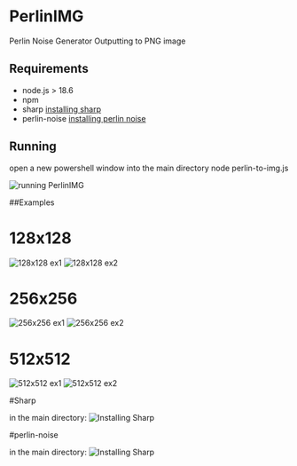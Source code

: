 # PerlinIMG


Perlin Noise Generator Outputting to PNG image

## Requirements

- node.js > 18.6 
- npm
- sharp [installing sharp](#Sharp)
- perlin-noise [installing perlin noise](#perlin-noise)

## Running 

open a new powershell window into the main directory
node perlin-to-img.js

![running PerlinIMG]()

##Examples

# 128x128
  ![128x128 ex1](https://github.com/Gerassu/perlin-img/blob/main/Examples/128x128/noise%201-0.1-0.5%20128x128.png)
  ![128x128 ex2](https://github.com/Gerassu/perlin-img/blob/main/Examples/128x128/noise%205-0.1-0.1%20128x128.png)

  
# 256x256
  ![256x256 ex1](https://github.com/Gerassu/perlin-img/blob/main/Examples/256x256/noise%201-0.5-0.5%20256x256.png)
  ![256x256 ex2](https://github.com/Gerassu/perlin-img/blob/main/Examples/256x256/noise%205-0.5-0.1%20256x256.png)

  
# 512x512
  ![512x512 ex1](https://github.com/Gerassu/perlin-img/blob/main/Examples/512x512/noise%205-0.5-0.5%20512x512.png)
  ![512x512 ex2](https://github.com/Gerassu/perlin-img/blob/main/Examples/512x512/noise%205-0.5-0.1%20512x512.png)

#Sharp

  in the main directory:
  ![Installing Sharp](https://github.com/Gerassu/perlin-img/blob/main/ignore/sharp-example%20.png)

  
#perlin-noise

  in the main directory:
  ![Installing Sharp](https://github.com/Gerassu/perlin-img/blob/main/ignore/perlin-example.png)
